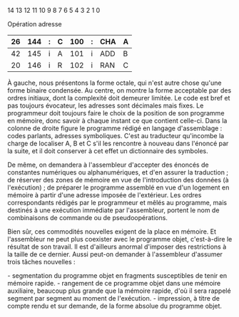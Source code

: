 <line>14 13 12 11 10 9 8 7 6 5 4 3 2 1 0

Opération adresse

| 26 | 144 | : | C | 100 | : | CHA | A |
| :-- | :-- | :-- | :-- | :-- | :-- | :-- | :-- |
| 42 | 145 | i | A | 101 | i | ADD | B |
| 20 | 146 | i | R | 102 | i | RAN | C |</line>

<line>À gauche, nous présentons la forme octale, qui n'est autre chose qu'une forme binaire condensée.</line>
<line>Au centre, on montre la forme acceptable par des ordres initiaux, dont la complexité doit demeurer limitée. Le code est bref et pas toujours évocateur, les adresses sont décimales mais fixes. Le programmeur doit toujours faire le choix de la position de son programme en mémoire, donc savoir à chaque instant ce que contient celle-ci.</line>
<line>Dans la colonne de droite figure le programme rédigé en langage d'assemblage : codes parlants, adresses symboliques. C'est au traducteur qu'incombe la charge de localiser A, B et C s'il les rencontre à nouveau dans l'énoncé par la suite, et il doit conserver à cet effet un dictionnaire des symboles.</line>

<line>De même, on demandera à l'assembleur d'accepter des énoncés de constantes numériques ou alphanumériques, et d'en assurer la traduction ; de réserver des zones de mémoire en vue de l'introduction des données (à l'exécution) ; de préparer le programme assemblé en vue d'un logement en mémoire à partir d'une adresse imposée de l'extérieur. Les ordres correspondants rédigés par le programmeur et mêlés au programme, mais destinés à une exécution immédiate par l'assembleur, portent le nom de combinaisons de commande ou de pseudoopérations.</line>

<line>Bien sûr, ces commodités nouvelles exigent de la place en mémoire. Et l'assembleur ne peut plus coexister avec le programme objet, c'est-à-dire le résultat de son travail. Il est d'ailleurs anormal d'imposer des restrictions à la taille de ce dernier. Aussi peut-on demander à l'assembleur d'assumer trois tâches nouvelles :</line>

<line>- segmentation du programme objet en fragments susceptibles de tenir en mémoire rapide.</line>
<line>- rangement de ce programme objet dans une mémoire auxiliaire, beaucoup plus grande que la mémoire rapide, d'où il sera rappelé segment par segment au moment de l'exécution.</line>
<line>- impression, à titre de compte rendu et sur demande, de la forme absolue du programme objet.</line>